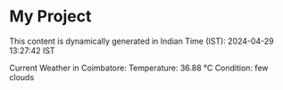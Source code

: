 # My Project

This content is dynamically generated in Indian Time (IST): 2024-04-29 13:27:42 IST


Current Weather in Coimbatore:
Temperature: 36.88 °C
Condition: few clouds
